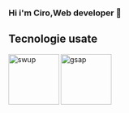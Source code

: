 ### Hi i'm Ciro,Web developer 👋
<!-- [![ciro-pastore - badge-generator](https://img.shields.io/static/v1?label=ciro-pastore&message=badge-generator&color=white&logo=github)] -->
## Tecnologie usate
  <img align="left" alt="swup" width="100px" src="https://swup.js.org/assets/images/swup-logo-white.svg" />
    <img align="left" alt="gsap" width="100px" src="https://greensock.com/uploads/set_resources_5/84c1e40ea0e759e3f1505eb1788ddf3c_greensock-logo.svg" />

<!--
**ciro-pastore/ciro-pastore** is a ✨ _special_ ✨ repository because its `README.md` (this file) appears on your GitHub profile.

Here are some ideas to get you started:

- 🔭 I’m currently working on ...
- 🌱 I’m currently learning ...
- 👯 I’m looking to collaborate on ...
- 🤔 I’m looking for help with ...
- 💬 Ask me about ...
- 📫 How to reach me: ...
- 😄 Pronouns: ...
- ⚡ Fun fact: ...
-->
